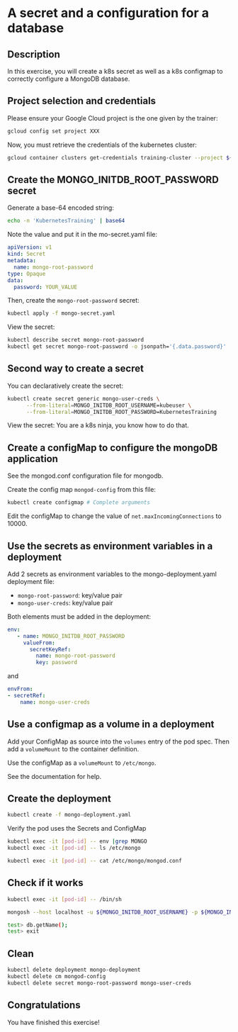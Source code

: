 # A secret and a configuration for a database

<walkthrough-tutorial-duration duration="25.0"></walkthrough-tutorial-duration>

## Description

In this exercise, you will create a k8s secret as well as a k8s configmap to correctly configure a MongoDB database.

## Project selection and credentials

Please ensure your Google Cloud project is the one given by the trainer:

```sh
gcloud config set project XXX 
```

Now, you must retrieve the credentials of the kubernetes cluster:

```sh
gcloud container clusters get-credentials training-cluster --project ${GOOGLE_CLOUD_PROJECT} --zone europe-west1-b
```

## Create the MONGO_INITDB_ROOT_PASSWORD secret

Generate a base-64 encoded string:

```sh
echo -n 'KubernetesTraining' | base64
```

Note the value and put it in the <walkthrough-editor-open-file filePath="mongodb-secret.yaml">mo-secret.yaml</walkthrough-editor-open-file>  file:

```yaml
apiVersion: v1
kind: Secret
metadata:
  name: mongo-root-password 
type: Opaque
data:
  password: YOUR_VALUE
```

Then, create the `mongo-root-password` secret:

```sh
kubectl apply -f mongo-secret.yaml
```

View the secret:

```sh
kubectl describe secret mongo-root-password
kubectl get secret mongo-root-password -o jsonpath='{.data.password}' | base64 -d
```

## Second way to create a secret

You can declaratively create the secret:

```sh
kubectl create secret generic mongo-user-creds \
      --from-literal=MONGO_INITDB_ROOT_USERNAME=kubeuser \
      --from-literal=MONGO_INITDB_ROOT_PASSWORD=KubernetesTraining
```

View the secret: You are a k8s ninja, you know how to do that.

## Create a configMap to configure the mongoDB application

See the <walkthrough-editor-open-file filePath="mongod.conf">mongod.conf</walkthrough-editor-open-file> configuration file for mongodb.

Create the config map `mongod-config` from this file:

```sh
kubectl create configmap # Complete arguments
```

Edit the configMap to change the value of `net.maxIncomingConnections` to 10000.

## Use the secrets as environment variables in a deployment

Add 2 secrets as environment variables to the <walkthrough-editor-open-file filePath="mongo-deployment.yaml">mongo-deployment.yaml</walkthrough-editor-open-file> deployment file:

* `mongo-root-password`: key/value pair
* `mongo-user-creds`: key/value pair

Both elements must be added in the deployment:

```yaml
env:
   - name: MONGO_INITDB_ROOT_PASSWORD
     valueFrom:
       secretKeyRef:
         name: mongo-root-password
         key: password
```

and

```yaml
envFrom:
- secretRef:
    name: mongo-user-creds
```

## Use a configmap as a volume in a deployment

Add your ConfigMap as source into the `volumes` entry of the pod spec. Then add a `volumeMount` to the container definition.

Use the configMap as a `volumeMount` to `/etc/mongo`.

See the documentation for help.

## Create the deployment

```sh
kubectl create -f mongo-deployment.yaml
```

Verify the pod uses the Secrets and ConfigMap

```sh
kubectl exec -it [pod-id] -- env |grep MONGO
kubectl exec -it [pod-id] -- ls /etc/mongo

kubectl exec -it [pod-id] -- cat /etc/mongo/mongod.conf
```

## Check if it works

```sh
kubectl exec -it [pod-id] -- /bin/sh

mongosh --host localhost -u ${MONGO_INITDB_ROOT_USERNAME} -p ${MONGO_INITDB_ROOT_PASSWORD}

test> db.getName();
test> exit

```

## Clean

```sh
kubectl delete deployment mongo-deployment
kubectl delete cm mongod-config
kubectl delete secret mongo-root-password mongo-user-creds
```

## Congratulations

You have finished this exercise!

<walkthrough-conclusion-trophy></walkthrough-conclusion-trophy>
